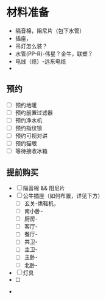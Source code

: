 # 材料准备
- 隔音棉，阻尼片（包下水管）
- 插座，
- 吊灯怎么装？
- 水管(PP-R)-伟星？金牛，联塑？
- 电线（缆）-远东电缆
- 
## 预约
- [ ] 预约地暖
- [ ] 预约前置过滤器
- [ ] 预约净水机
- [ ] 预约指纹锁
- [ ] 预约可视对讲
- [ ] 预约猫眼
- [ ] 等待接收冰箱
## 提前购买
- [ ] 隔音棉 && 阻尼片
- [ ] 公牛插座（如何布置，详见下方）
  - [ ] 玄关-烘鞋机，
  - [ ] 南小卧-
  - [ ] 厨房-
  - [ ] 客厅-
  - [ ] 餐厅-
  - [ ] 共卫-
  - [ ] 主卫-
  - [ ] 主卧-
  - [ ] 北卧-
- [ ] 灯具
- [ ] 
- 

